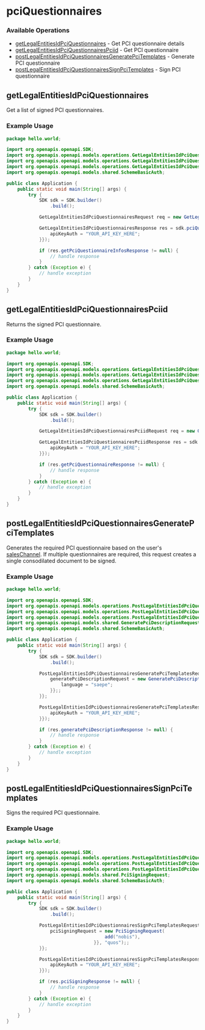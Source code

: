 # pciQuestionnaires

### Available Operations

* [getLegalEntitiesIdPciQuestionnaires](#getlegalentitiesidpciquestionnaires) - Get PCI questionnaire details
* [getLegalEntitiesIdPciQuestionnairesPciid](#getlegalentitiesidpciquestionnairespciid) - Get PCI questionnaire
* [postLegalEntitiesIdPciQuestionnairesGeneratePciTemplates](#postlegalentitiesidpciquestionnairesgeneratepcitemplates) - Generate PCI questionnaire
* [postLegalEntitiesIdPciQuestionnairesSignPciTemplates](#postlegalentitiesidpciquestionnairessignpcitemplates) - Sign PCI questionnaire

## getLegalEntitiesIdPciQuestionnaires

Get a list of signed PCI questionnaires.

### Example Usage

```java
package hello.world;

import org.openapis.openapi.SDK;
import org.openapis.openapi.models.operations.GetLegalEntitiesIdPciQuestionnairesRequest;
import org.openapis.openapi.models.operations.GetLegalEntitiesIdPciQuestionnairesResponse;
import org.openapis.openapi.models.operations.GetLegalEntitiesIdPciQuestionnairesSecurity;
import org.openapis.openapi.models.shared.SchemeBasicAuth;

public class Application {
    public static void main(String[] args) {
        try {
            SDK sdk = SDK.builder()
                .build();

            GetLegalEntitiesIdPciQuestionnairesRequest req = new GetLegalEntitiesIdPciQuestionnairesRequest("cumque");            

            GetLegalEntitiesIdPciQuestionnairesResponse res = sdk.pciQuestionnaires.getLegalEntitiesIdPciQuestionnaires(req, new GetLegalEntitiesIdPciQuestionnairesSecurity() {{
                apiKeyAuth = "YOUR_API_KEY_HERE";
            }});

            if (res.getPciQuestionnaireInfosResponse != null) {
                // handle response
            }
        } catch (Exception e) {
            // handle exception
        }
    }
}
```

## getLegalEntitiesIdPciQuestionnairesPciid

Returns the signed PCI questionnaire.

### Example Usage

```java
package hello.world;

import org.openapis.openapi.SDK;
import org.openapis.openapi.models.operations.GetLegalEntitiesIdPciQuestionnairesPciidRequest;
import org.openapis.openapi.models.operations.GetLegalEntitiesIdPciQuestionnairesPciidResponse;
import org.openapis.openapi.models.operations.GetLegalEntitiesIdPciQuestionnairesPciidSecurity;
import org.openapis.openapi.models.shared.SchemeBasicAuth;

public class Application {
    public static void main(String[] args) {
        try {
            SDK sdk = SDK.builder()
                .build();

            GetLegalEntitiesIdPciQuestionnairesPciidRequest req = new GetLegalEntitiesIdPciQuestionnairesPciidRequest("soluta", "nobis");            

            GetLegalEntitiesIdPciQuestionnairesPciidResponse res = sdk.pciQuestionnaires.getLegalEntitiesIdPciQuestionnairesPciid(req, new GetLegalEntitiesIdPciQuestionnairesPciidSecurity() {{
                apiKeyAuth = "YOUR_API_KEY_HERE";
            }});

            if (res.getPciQuestionnaireResponse != null) {
                // handle response
            }
        } catch (Exception e) {
            // handle exception
        }
    }
}
```

## postLegalEntitiesIdPciQuestionnairesGeneratePciTemplates

Generates the required PCI questionnaire based on the user's [salesChannel](https://docs.adyen.com/api-explorer/#/legalentity/latest/post/businessLines__reqParam_salesChannels). If multiple questionnaires are required, this request creates a single consodilated document to be signed.

### Example Usage

```java
package hello.world;

import org.openapis.openapi.SDK;
import org.openapis.openapi.models.operations.PostLegalEntitiesIdPciQuestionnairesGeneratePciTemplatesRequest;
import org.openapis.openapi.models.operations.PostLegalEntitiesIdPciQuestionnairesGeneratePciTemplatesResponse;
import org.openapis.openapi.models.operations.PostLegalEntitiesIdPciQuestionnairesGeneratePciTemplatesSecurity;
import org.openapis.openapi.models.shared.GeneratePciDescriptionRequest;
import org.openapis.openapi.models.shared.SchemeBasicAuth;

public class Application {
    public static void main(String[] args) {
        try {
            SDK sdk = SDK.builder()
                .build();

            PostLegalEntitiesIdPciQuestionnairesGeneratePciTemplatesRequest req = new PostLegalEntitiesIdPciQuestionnairesGeneratePciTemplatesRequest("et") {{
                generatePciDescriptionRequest = new GeneratePciDescriptionRequest() {{
                    language = "saepe";
                }};;
            }};            

            PostLegalEntitiesIdPciQuestionnairesGeneratePciTemplatesResponse res = sdk.pciQuestionnaires.postLegalEntitiesIdPciQuestionnairesGeneratePciTemplates(req, new PostLegalEntitiesIdPciQuestionnairesGeneratePciTemplatesSecurity() {{
                apiKeyAuth = "YOUR_API_KEY_HERE";
            }});

            if (res.generatePciDescriptionResponse != null) {
                // handle response
            }
        } catch (Exception e) {
            // handle exception
        }
    }
}
```

## postLegalEntitiesIdPciQuestionnairesSignPciTemplates

Signs the required PCI questionnaire.

### Example Usage

```java
package hello.world;

import org.openapis.openapi.SDK;
import org.openapis.openapi.models.operations.PostLegalEntitiesIdPciQuestionnairesSignPciTemplatesRequest;
import org.openapis.openapi.models.operations.PostLegalEntitiesIdPciQuestionnairesSignPciTemplatesResponse;
import org.openapis.openapi.models.operations.PostLegalEntitiesIdPciQuestionnairesSignPciTemplatesSecurity;
import org.openapis.openapi.models.shared.PciSigningRequest;
import org.openapis.openapi.models.shared.SchemeBasicAuth;

public class Application {
    public static void main(String[] args) {
        try {
            SDK sdk = SDK.builder()
                .build();

            PostLegalEntitiesIdPciQuestionnairesSignPciTemplatesRequest req = new PostLegalEntitiesIdPciQuestionnairesSignPciTemplatesRequest("ipsum") {{
                pciSigningRequest = new PciSigningRequest(                new String[]{{
                                    add("nobis"),
                                }}, "quos");;
            }};            

            PostLegalEntitiesIdPciQuestionnairesSignPciTemplatesResponse res = sdk.pciQuestionnaires.postLegalEntitiesIdPciQuestionnairesSignPciTemplates(req, new PostLegalEntitiesIdPciQuestionnairesSignPciTemplatesSecurity() {{
                apiKeyAuth = "YOUR_API_KEY_HERE";
            }});

            if (res.pciSigningResponse != null) {
                // handle response
            }
        } catch (Exception e) {
            // handle exception
        }
    }
}
```
